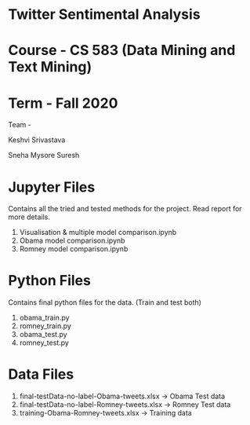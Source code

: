 # Twitter Sentimental Analysis
# Course - CS 583 (Data Mining and Text Mining)
# Term - Fall 2020

Team -

Keshvi Srivastava 

Sneha Mysore Suresh

# Jupyter Files

Contains all the tried and tested methods for the project. Read report for more details.

1. Visualisation & multiple model comparison.ipynb
2. Obama model comparison.ipynb
3. Romney model comparison.ipynb

# Python Files

Contains final python files for the data. (Train and test both)

1. obama_train.py
2. romney_train.py
3. obama_test.py
4. romney_test.py

# Data Files

1. final-testData-no-label-Obama-tweets.xlsx     -> Obama Test data
2. final-testData-no-label-Romney-tweets.xlsx    -> Romney Test data
3. training-Obama-Romney-tweets.xlsx             -> Training data
